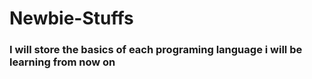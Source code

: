 # Newbie-Stuffs

### I will store the basics of each programing language i will be learning from now on 
